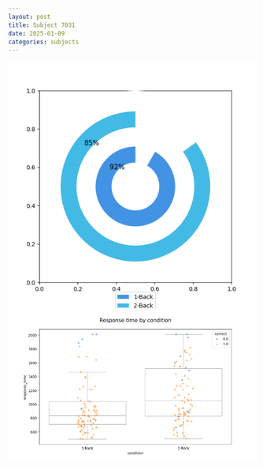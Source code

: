 ```yaml
---
layout: post
title: Subject 7031
date: 2025-01-09
categories: subjects
---
```


![](data/7031/run-22/7031_accuracy_by_condition.png)
![](data/7031/run-22/7031_response_time_by_condition.png)

